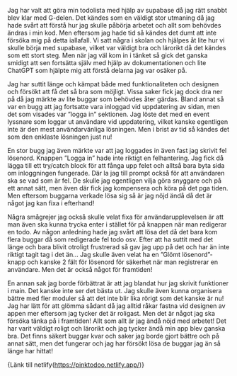 Jag har valt att göra min todolista med hjälp av supabase då jag rätt snabbt blev klar med G-delen.
Det kändes som en väldigt stor utmaning då jag hade svårt att förstå hur jag skulle påbörja arbetet och
allt som behövdes ändras i min kod. Men eftersom jag hade tid så kändes det dumt att inte försöka mig på detta iallafall. 
Vi satt några i skolan och hjälpes åt lite hur vi skulle börja med supabase, vilket var väldigt bra och
lärorikt då det kändes som ett stort steg. Men när jag väl kom in i tänket så gick det ganska smidigt att sen
fortsätta själv med hjälp av dokumentationen och lite ChatGPT som hjälpte mig att förstå delarna jag var osäker på.

Jag har suttit länge och kämpat både med funktionaliteten och designen och försökt att få det så bra som möjligt.
Vissa saker fick jag dock dra ner på då jag märkte av lite buggar som behövdes åter gärdas. Bland annat så var en bugg
att jag fortsatte vara inloggad vid uppdatering av sidan, men det som visades var ”logga in” sektionen.
Jag löste det med en event lyssnare som loggar ut användare vid uppdatering, vilket kanske egentligen inte är den mest
användarvänliga lösningen. Men i brist av tid så kändes det som den enklaste lösningen just nu!

En stor bugg jag även märkte var att jag loggades in även fast jag skrivit fel lösenord.
Knappen ”Logga in” hade inte riktigt en felhantering. Jag fick då lägga till ett try/catch block för att
fånga upp felet och alltså bara byta sida om inloggningen fungerade. Där la jag till prompt också för att användaren
ska se vad som är fel. De skulle jag egentligen vilja göra snyggare och på ett annat sätt, men även där fick jag kompensera
och köra på det pga tiden. Men eftersom buggarna verkade lösa sig så är jag nöjd ändå då det är något jag kan fixa i efterhand!

Några smågrejer jag också skulle velat fixa för användarupplevelsen är att man även ska kunna trycka enter i stället
för på knappen när man redigerar en todo. Av någon anledning hade jag svårt att lösa det då det bara kom flera buggar
då som redigerade fel todo osv. Efter att ha suttit med det länge och bara blivit otroligt frustrerad så gav jag upp
på det och har än inte riktigt tagit tag i det än…  Jag skulle även velat ha en ”Glömt lösenord”-knapp och kanske 2 fält
för lösenord för säkerhet när man registrerar en användare. Men det är också något för framtiden!

En annan sak jag borde förbättrat är att jag blandat hur jag skrivit funktioner i main.
Det kanske inte ser det bästa ut. Jag skulle även kunna organisera bättre med fler moduler så att det inte blir
lika rörigt som det kanske är nu! Jag har lätt för att glömma sådant då jag alltid råkar fastna vid designen
av appen mer eftersom jag tycker det är roligast. Men det är något jag ska försöka tänka på i framtiden!
Allt som allt är jag ändå nöjd med arbetet! Det har varit väldigt roligt och lärorikt och jag tycker ändå
min app blev ganska bra. Det finns säkert buggar kvar och saker jag borde gjort bättre och på annat sätt,
men det fungerar och jag har försökt lösa de buggar jag än så länge har hittat!

{Länk till netlify(https://pinktodoo.netlify.app/)}
